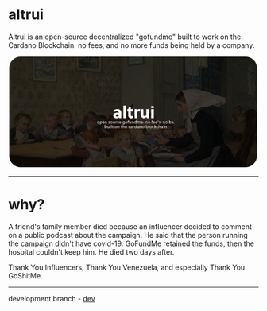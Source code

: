 # altrui
Altrui is an open-source decentralized "gofundme" built to work on the Cardano Blockchain. no fees, and no more funds being held by a company. 

![header](./.github/header.png)

---
# why?
A friend's family member died because an influencer decided to comment on a public podcast about the campaign. He said that the person running the campaign didn't have covid-19. GoFundMe retained the funds, then the hospital couldn't keep him. He died two days after.

Thank You Influencers, Thank You Venezuela, and especially Thank You GoShitMe. 

---

development branch - [dev](https://github.com/FreddyJD/altrui/tree/dev)